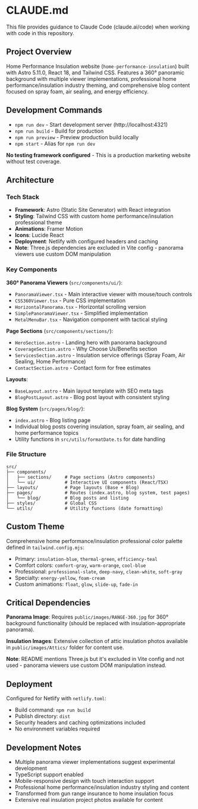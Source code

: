 # CLAUDE.md

This file provides guidance to Claude Code (claude.ai/code) when working with code in this repository.

## Project Overview

Home Performance Insulation website (`home-performance-insulation`) built with Astro 5.11.0, React 18, and Tailwind CSS. Features a 360° panoramic background with multiple viewer implementations, professional home performance/insulation industry theming, and comprehensive blog content focused on spray foam, air sealing, and energy efficiency.

## Development Commands

- `npm run dev` - Start development server (http://localhost:4321)
- `npm run build` - Build for production 
- `npm run preview` - Preview production build locally
- `npm start` - Alias for `npm run dev`

**No testing framework configured** - This is a production marketing website without test coverage.

## Architecture

### Tech Stack
- **Framework**: Astro (Static Site Generator) with React integration
- **Styling**: Tailwind CSS with custom home performance/insulation professional theme
- **Animations**: Framer Motion
- **Icons**: Lucide React
- **Deployment**: Netlify with configured headers and caching
- **Note**: Three.js dependencies are excluded in Vite config - panorama viewers use custom DOM manipulation

### Key Components

**360° Panorama Viewers** (`src/components/ui/`):
- `PanoramaViewer.tsx` - Main interactive viewer with mouse/touch controls
- `CSS360Viewer.tsx` - Pure CSS implementation
- `HorizontalPanorama.tsx` - Horizontal scrolling version
- `SimplePanoramaViewer.tsx` - Simplified implementation
- `MetalMenuBar.tsx` - Navigation component with tactical styling

**Page Sections** (`src/components/sections/`):
- `HeroSection.astro` - Landing hero with panorama background
- `CoverageSection.astro` - Why Choose Us/Benefits section
- `ServicesSection.astro` - Insulation service offerings (Spray Foam, Air Sealing, Home Performance)
- `ContactSection.astro` - Contact form for free estimates

**Layouts**:
- `BaseLayout.astro` - Main layout template with SEO meta tags
- `BlogPostLayout.astro` - Blog post layout with consistent styling

**Blog System** (`src/pages/blog/`):
- `index.astro` - Blog listing page
- Individual blog posts covering insulation, spray foam, air sealing, and home performance topics
- Utility functions in `src/utils/formatDate.ts` for date handling

### File Structure
```
src/
├── components/
│   ├── sections/     # Page sections (Astro components)
│   └── ui/           # Interactive UI components (React/TSX)
├── layouts/          # Page layouts (Base + Blog)
├── pages/            # Routes (index.astro, blog system, test pages)
│   └── blog/         # Blog posts and listing
├── styles/           # Global CSS
└── utils/            # Utility functions (date formatting)
```

## Custom Theme

Comprehensive home performance/insulation professional color palette defined in `tailwind.config.mjs`:
- Primary: `insulation-blue`, `thermal-green`, `efficiency-teal`
- Comfort colors: `comfort-gray`, `warm-orange`, `cool-blue`
- Professional: `professional-slate`, `deep-navy`, `clean-white`, `soft-gray`
- Specialty: `energy-yellow`, `foam-cream`
- Custom animations: `float`, `glow`, `slide-up`, `fade-in`

## Critical Dependencies

**Panorama Image**: Requires `public/images/RANGE-360.jpg` for 360° background functionality (should be replaced with insulation-appropriate panorama).

**Insulation Images**: Extensive collection of attic insulation photos available in `public/images/Attics/` folder for content use.

**Note**: README mentions Three.js but it's excluded in Vite config and not used - panorama viewers use custom DOM manipulation instead.

## Deployment

Configured for Netlify with `netlify.toml`:
- Build command: `npm run build`
- Publish directory: `dist`
- Security headers and caching optimizations included
- No environment variables required

## Development Notes

- Multiple panorama viewer implementations suggest experimental development
- TypeScript support enabled
- Mobile-responsive design with touch interaction support
- Professional home performance/insulation industry styling and content
- Transformed from gun range insurance to home insulation focus
- Extensive real insulation project photos available for content